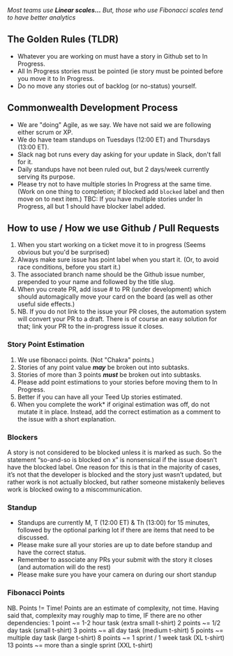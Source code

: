 _Most teams use **Linear scales…** But, those who use Fibonacci scales tend to have better analytics_

## The Golden Rules (TLDR) 
* Whatever you are working on must have a story in Github set to In Progress. 
* All In Progress stories must be pointed (ie story must be pointed before you move it to In Progress.
* Do no move any stories out of backlog (or no-status) yourself. 

## Commonwealth Development Process
* We are "doing" Agile, as we say. We have not said we are following either scrum or XP. 
* We do have team standups on Tuesdays (12:00 ET) and Thursdays (13:00 ET). 
* Slack nag bot runs every day asking for your update in Slack, don't fall for it. 
* Daily standups have not been ruled out, but 2 days/week currently serving its purpose. 
* Please try not to have multiple stories In Progress at the same time. (Work on one thing to completion; if blocked add `blocked` label and then move on to next item.) TBC: If you have multiple stories under In Progress, all but 1 should have blocker label added.  

## How to use / **How we use** Github / Pull Requests
1. When you start working on a ticket move it to in progress (Seems obvious but you'd be surprised) 
1. Always make sure issue has point label when you start it. (Or, to avoid race conditions, before you start it.)
1. The associated branch name should be the Github issue number, prepended to your name and followed by the title slug. 
1. When you create PR, add issue # to PR (under development) which should automagically move your card on the board (as well as other useful side effects.) 
1. NB. If you do not link to the issue your PR closes, the automation system will convert your PR to a draft. There is of course an easy solution for that; link your PR to the in-progress issue it closes. 


### Story Point Estimation
1. We use fibonacci points. (Not "Chakra" points.) 
1. Stories of any point value ***may*** be broken out into subtasks.
1. Stories of more than 3 points ***must*** be broken out into subtasks.
1. Please add point estimations to your stories before moving them to In Progress. 
1. Better if you can have all your Teed Up stories estimated. 
1. When you complete the work* if original estimation was off, do not mutate it in place. Instead, add the correct estimation as a comment to the issue with a short explanation. 
### Blockers
A story is not considered to be blocked unless it is marked as such. So the statement  “so-and-so is blocked on x” is nonsensical if the issue doesn’t have the blocked label. One reason for this is that in the majority of cases, it’s not that the developer is blocked and the story just wasn’t updated, but rather work is not actually blocked, but rather someone mistakenly believes work is blocked owing to a miscommunication. 

### Standup 
- Standups are currently M, T (12:00 ET) & Th (13:00) for 15 minutes, followed by the optional parking lot if there are items that need to be discussed. 
- Please make sure all your stories are up to date before standup and have the correct status. 
- Remember to associate any PRs your submit with the story it closes (and automation will do the rest) 
- Please make sure you have your camera on during our short standup 

### Fibonacci Points
NB. Points != Time! Points are an estimate of complexity, not time. Having said that, complexity may roughly map to time, IF there are no other dependencies:
1 point ~= 1-2 hour task (extra small t-shirt)
2 points ~= 1/2 day task (small t-shirt) 
3 points ~= all day task (medium t-shirt)
5 points ~= multiple day task (large t-shirt) 
8 points ~= 1 sprint / 1 week task (XL t-shirt) 
13 points ~= more than a single sprint (XXL t-shirt) 